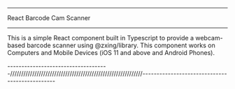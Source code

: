 *************************
React Barcode Cam Scanner
*************************


This is a simple React component built in Typescript to provide a webcam-based barcode scanner using @zxing/library. This component works on Computers and Mobile Devices (iOS 11 and above and Android Phones).


------------------------------------////////////////////////////////////////////////////////////-----------------------------------------------
